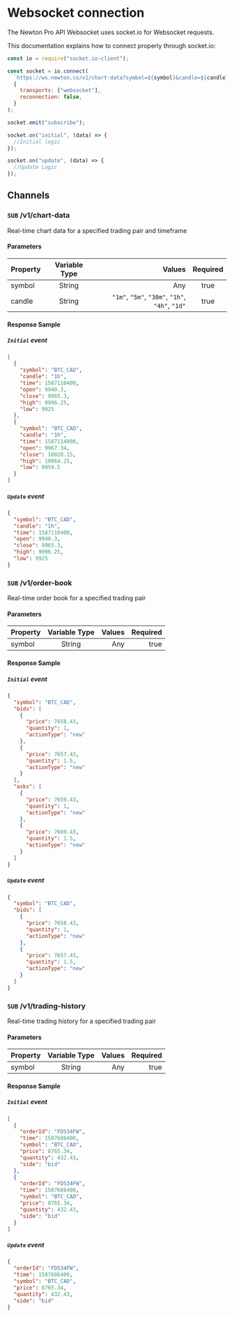 # Websocket connection

The Newton Pro API Websocket uses socket.io for Websocket requests.

This documentation explains how to connect properly through socket.io:

<!--
type: tab
title: NodeJS
-->

<!--
lineNumbers: true
-->

```javascript
const io = require("socket.io-client");

const socket = io.connect(
  `https://ws.newton.co/v1/chart-data?symbol=${symbol}&candle=${candle}`,
  {
    transports: ["websocket"],
    reconnection: false,
  }
);

socket.emit("subscribe");

socket.on("initial", (data) => {
  //Initial logic
});

socket.on("update", (data) => {
  //Update Logic
});
```

<!-- type: tab-end -->

## Channels

### `SUB` /v1/chart-data

Real-time chart data for a specified trading pair and timeframe

#### Parameters

| Property | Variable Type |                                          Values | Required |
| :------- | :-----------: | ----------------------------------------------: | :------: |
| symbol   |    String     |                                             Any |   true   |
| candle   |    String     | `"1m"`, `"5m"`, `"30m"`, `"1h"`, `"4h"`, `"1d"` |   true   |

#### Response Sample

##### `Initial` event

```json
[
  {
    "symbol": "BTC_CAD",
    "candle": "1h",
    "time": 1587110400,
    "open": 9940.3,
    "close": 9965.3,
    "high": 9996.25,
    "low": 9925
  },
  {
    "symbol": "BTC_CAD",
    "candle": "1h",
    "time": 1587114000,
    "open": 9967.34,
    "close": 10028.15,
    "high": 10064.25,
    "low": 9959.5
  }
]
```

##### `Update` event

```json
{
  "symbol": "BTC_CAD",
  "candle": "1h",
  "time": 1587110400,
  "open": 9940.3,
  "close": 9965.3,
  "high": 9996.25,
  "low": 9925
}
```

### `SUB` /v1/order-book

Real-time order book for a specified trading pair

#### Parameters

| Property | Variable Type | Values | Required |
| :------- | :-----------: | -----: | -------: |
| symbol   |    String     |    Any |     true |

#### Response Sample

##### `Initial` event

```json
{
  "symbol": "BTC_CAD",
  "bids": [
    {
      "price": 7658.43,
      "quantity": 1,
      "actionType": "new"
    },
    {
      "price": 7657.43,
      "quantity": 1.5,
      "actionType": "new"
    }
  ],
  "asks": [
    {
      "price": 7659.43,
      "quantity": 1,
      "actionType": "new"
    },
    {
      "price": 7660.43,
      "quantity": 1.5,
      "actionType": "new"
    }
  ]
}
```

##### `Update` event

```json
{
  "symbol": "BTC_CAD",
  "bids": [
    {
      "price": 7658.43,
      "quantity": 1,
      "actionType": "new"
    },
    {
      "price": 7657.43,
      "quantity": 1.5,
      "actionType": "new"
    }
  ]
}
```

### `SUB` /v1/trading-history

Real-time trading history for a specified trading pair

#### Parameters

| Property | Variable Type | Values | Required |
| :------- | :-----------: | -----: | -------: |
| symbol   |    String     |    Any |     true |

#### Response Sample

##### `Initial` event

```json
[
  {
    "orderId": "FDS34FW",
    "time": 1587686400,
    "symbol": "BTC_CAD",
    "price": 8765.34,
    "quantity": 432.43,
    "side": "bid"
  },
  {
    "orderId": "FDS34FW",
    "time": 1587686400,
    "symbol": "BTC_CAD",
    "price": 8765.34,
    "quantity": 432.43,
    "side": "bid"
  }
]
```

##### `Update` event

```json
{
  "orderId": "FDS34FW",
  "time": 1587686400,
  "symbol": "BTC_CAD",
  "price": 8765.34,
  "quantity": 432.43,
  "side": "bid"
}
```
